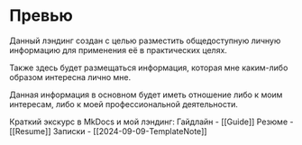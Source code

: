 # Превью

Данный лэндинг создан с целью разместить общедоступную личную информацию для применения её в практических целях.

Также здесь будет размещаться информация, которая мне каким-либо образом интересна лично мне.

Данная информация в основном будет иметь отношение либо к моим интересам, либо к моей профессиональной деятельности.

Краткий экскурс в MkDocs и мой лэндинг:
	Гайдлайн - [[Guide]]
	Резюме - [[Resume]]
	Записки - [[2024-09-09-TemplateNote]]